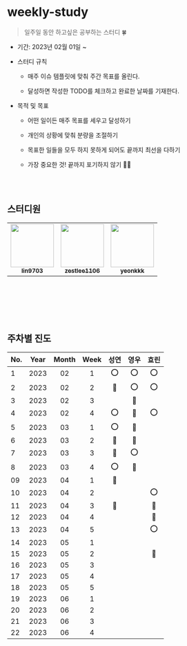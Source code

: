# weekly-study
> 일주일 동안 하고싶은 공부하는 스터디 🍀

* 기간: 2023년 02월 01일 ~

* 스터디 규칙
  
  * 매주 이슈 템플릿에 맞춰 주간 목표를 올린다.
  
  * 달성하면 작성한 TODO를 체크하고 완료한 날짜를 기재한다.

* 목적 및 목표
  
  * 어떤 일이든 매주 목표를 세우고 달성하기
  
  * 개인의 상황에 맞춰 분량을 조절하기
  
  * 목표한 일들을 모두 하지 못하게 되어도 끝까지 최선을 다하기
  
  * 가장 중요한 것! 끝까지 포기하지 않기 👀✨

<br><br>

## 스터디원

  
<table>
  <tr>
     <td align="center"><a href="https://github.com/lin9703"><img src="https://avatars.githubusercontent.com/u/37198145?v=4?s=100" width="100px;" alt=""/><br /><sub><b>lin9703</b></sub></a><br /></td>
    <td align="center"><a href="https://github.com/zestlee1106"><img src="https://avatars.githubusercontent.com/u/47649108?v=4?s=100" width="100px;" alt=""/><br /><sub><b>zestlee1106</b></sub></a><br /></td>
     <td align="center"><a href="https://github.com/yeonkkk"><img src="https://avatars.githubusercontent.com/u/88660886?v=4?v=4?s=100" width="100px;" alt=""/><br /><sub><b>yeonkkk</b></sub></a><br /></td>
</tr>
</table>


<br><br>

<br><br>

## 주차별 진도 
|No. |Year| Month |Week|성연|영우|효린|
|:---|:---:|:---:|:---:|:---:|:---:|:---:|
|1|2023|02|1|⭕️|⭕️|⭕️|
|2|2023|02|2|🔺|⭕️|⭕️|
|3|2023|02|3|  |🔺|  | 
|4|2023|02|4|⭕️|🔺|⭕️|
|5|2023|03|1|⭕️|🔺|  |
|6|2023|03|2|🔺|🔺|  |
|7|2023|03|3|🔺|⭕️|  | 
|8|2023|03|4|⭕️|🔺|  |
|09|2023|04|1|🔺|  |  |
|10|2023|04|2|  |  |⭕️|
|11|2023|04|3|🔺|  |🔺| 
|12|2023|04|4|  |  |🔺|
|13|2023|04|5|  |  |⭕️|
|14|2023|05|1|  |  |  |
|15|2023|05|2|  |  |🔺|
|16|2023|05|3|  |  |  | 
|17|2023|05|4|  |  |  |
|18|2023|05|5|  |  |  |
|19|2023|06|1|  |  |  |
|20|2023|06|2|  |  |  |
|21|2023|06|3|  |  |  | 
|22|2023|06|4|  |  |  |
